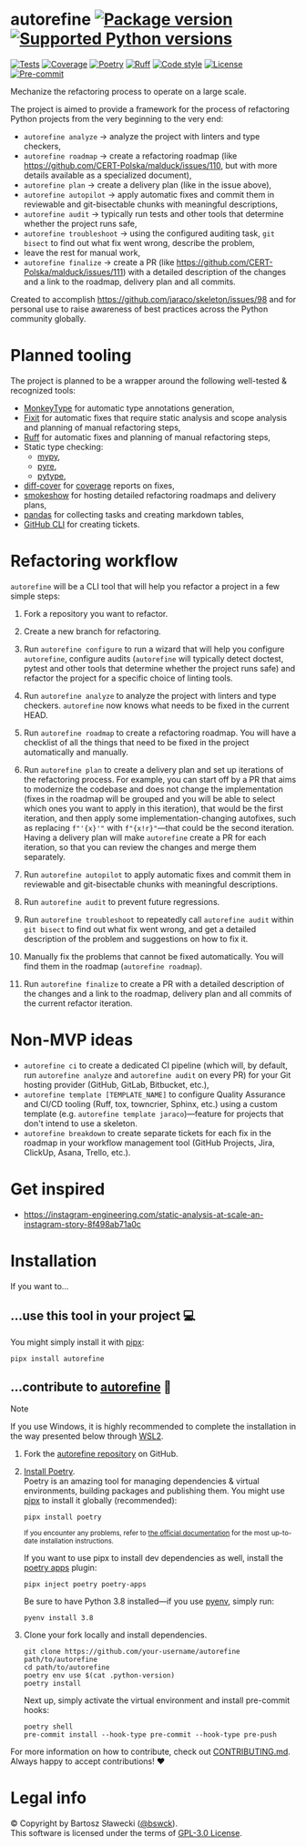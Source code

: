 
# autorefine [![Package version](https://img.shields.io/pypi/v/autorefine?label=PyPI)](https://pypi.org/project/autorefine/) [![Supported Python versions](https://img.shields.io/pypi/pyversions/autorefine.svg?logo=python&label=Python)](https://pypi.org/project/autorefine/)
[![Tests](https://github.com/bswck/autorefine/actions/workflows/test.yml/badge.svg)](https://github.com/bswck/autorefine/actions/workflows/test.yml)
[![Coverage](https://coverage-badge.samuelcolvin.workers.dev/bswck/autorefine.svg)](https://coverage-badge.samuelcolvin.workers.dev/redirect/bswck/autorefine)
[![Poetry](https://img.shields.io/endpoint?url=https://python-poetry.org/badge/v0.json)](https://python-poetry.org/)
[![Ruff](https://img.shields.io/endpoint?url=https://raw.githubusercontent.com/astral-sh/ruff/main/assets/badge/v2.json)](https://github.com/astral-sh/ruff)
[![Code style](https://img.shields.io/badge/code%20style-black-000000.svg?label=Code%20style)](https://github.com/psf/black)
[![License](https://img.shields.io/github/license/bswck/autorefine.svg?label=License)](https://github.com/bswck/autorefine/blob/HEAD/LICENSE)
[![Pre-commit](https://img.shields.io/badge/pre--commit-enabled-brightgreen?logo=pre-commit&logoColor=white)](https://github.com/pre-commit/pre-commit)

Mechanize the refactoring process to operate on a large scale.

The project is aimed to provide a framework for the process of refactoring Python projects
from the very beginning to the very end:
- `autorefine analyze` → analyze the project with linters and type checkers,
- `autorefine roadmap` → create a refactoring roadmap (like https://github.com/CERT-Polska/malduck/issues/110, but with more details available as a specialized document),
- `autorefine plan` → create a delivery plan (like in the issue above),
- `autorefine autopilot` → apply automatic fixes and commit them in reviewable and git-bisectable chunks with meaningful descriptions,
- `autorefine audit` → typically run tests and other tools that determine whether the project runs safe,
- `autorefine troubleshoot` → using the configured auditing task, `git bisect` to find out what fix went wrong, describe the problem,
- leave the rest for manual work,
- `autorefine finalize` → create a PR (like https://github.com/CERT-Polska/malduck/issues/111) with a detailed description of the changes and a link to the roadmap, delivery plan and all commits.

Created to accomplish https://github.com/jaraco/skeleton/issues/98 and for personal use to raise awareness of best practices across the Python community globally.

# Planned tooling
The project is planned to be a wrapper around the following well-tested & recognized tools:
- [MonkeyType](https://github.com/Instagram/MonkeyType#readme) for automatic type annotations generation,
- [Fixit](https://github.com/Instagram/Fixit#readme) for automatic fixes that require static analysis and scope analysis and planning of manual refactoring steps,
- [Ruff](https://github.com/astral-sh/ruff#readme) for automatic fixes and planning of manual refactoring steps,
- Static type checking:
  - [mypy](https://github.com/python/mypy#readme),
  - [pyre](https://github.com/facebook/pyre-check#readme),
  - [pytype](https://github.com/google/pytype#readme),
- [diff-cover](https://github.com/Bachmann1234/diff_cover#readme) for [coverage](https://github.com/nedbat/coverage#readme) reports on fixes,
- [smokeshow](https://github.com/samuelcolvin/smokeshow#readme) for hosting detailed refactoring roadmaps and delivery plans,
- [pandas](https://github.com/pandas-dev/pandas) for collecting tasks and creating markdown tables,
- [GitHub CLI](https://cli.github.com/) for creating tickets.

# Refactoring workflow
`autorefine` will be a CLI tool that will help you refactor a project in a few simple steps:

1. Fork a repository you want to refactor.

1. Create a new branch for refactoring.

1. Run `autorefine configure` to run a wizard that will help you configure `autorefine`, configure audits (`autorefine` will typically detect doctest, pytest and other tools that determine whether the project runs safe) and refactor the project for a specific choice of linting tools.

1. Run `autorefine analyze` to analyze the project with linters and type checkers. `autorefine` now knows what needs to be fixed in the current HEAD.

1. Run `autorefine roadmap` to create a refactoring roadmap. You will have a checklist of all the things that need to be fixed in the project automatically and manually.

2. Run `autorefine plan` to create a delivery plan and set up iterations of the refactoring process. For example, you can start off by a PR that aims to modernize the codebase and does not change the implementation (fixes in the roadmap will be grouped and you will be able to select which ones you want to apply in this iteration), that would be the first iteration, and then apply some implementation-changing autofixes, such as replacing `f"'{x}'"` with `f"{x!r}"`—that could be the second iteration. Having a delivery plan will make `autorefine` create a PR for each iteration, so that you can review the changes and merge them separately.

3. Run `autorefine autopilot` to apply automatic fixes and commit them in reviewable and git-bisectable chunks with meaningful descriptions.

4. Run `autorefine audit` to prevent future regressions.

5. Run `autorefine troubleshoot` to repeatedly call `autorefine audit` within `git bisect` to find out what fix went wrong, and get a detailed description of the problem and suggestions on how to fix it.

6. Manually fix the problems that cannot be fixed automatically. You will find them in the roadmap (`autorefine roadmap`).

7. Run `autorefine finalize` to create a PR with a detailed description of the changes and a link to the roadmap, delivery plan and all commits of the current refactor iteration.

# Non-MVP ideas
- `autorefine ci` to create a dedicated CI pipeline (which will, by default, run `autorefine analyze` and `autorefine audit` on every PR) for your Git hosting provider (GitHub, GitLab, Bitbucket, etc.),
- `autorefine template [TEMPLATE_NAME]` to configure Quality Assurance and CI/CD tooling (Ruff, tox, towncrier, Sphinx, etc.) using a custom template (e.g. `autorefine template jaraco`)—feature for projects that don't intend to use a skeleton.
- `autorefine breakdown` to create separate tickets for each fix in the roadmap in your workflow management tool (GitHub Projects, Jira, ClickUp, Asana, Trello, etc.).

# Get inspired
- https://instagram-engineering.com/static-analysis-at-scale-an-instagram-story-8f498ab71a0c

# Installation
If you want to…



## …use this tool in your project 💻
You might simply install it with [pipx](https://github.com/pypa/pipx#readme):

```shell
pipx install autorefine
```

## …contribute to [autorefine](https://github.com/bswck/autorefine) 🚀


> [!Note]
> If you use Windows, it is highly recommended to complete the installation in the way presented below through [WSL2](https://learn.microsoft.com/en-us/windows/wsl/install).



1.  Fork the [autorefine repository](https://github.com/bswck/autorefine) on GitHub.

1.  [Install Poetry](https://python-poetry.org/docs/#installation).<br/>
    Poetry is an amazing tool for managing dependencies & virtual environments, building packages and publishing them.
    You might use [pipx](https://github.com/pypa/pipx#readme) to install it globally (recommended):

    ```shell
    pipx install poetry
    ```

    <sub>If you encounter any problems, refer to [the official documentation](https://python-poetry.org/docs/#installation) for the most up-to-date installation instructions.</sub>

    If you want to use pipx to install dev dependencies as well, install the [poetry apps](https://github.com/bswck/poetry-apps#readme) plugin:
    ```shell
    pipx inject poetry poetry-apps
    ```

    Be sure to have Python 3.8 installed—if you use [pyenv](https://github.com/pyenv/pyenv#readme), simply run:

    ```shell
    pyenv install 3.8
    ```

1.  Clone your fork locally and install dependencies.

    ```shell
    git clone https://github.com/your-username/autorefine path/to/autorefine
    cd path/to/autorefine
    poetry env use $(cat .python-version)
    poetry install
    ```

    Next up, simply activate the virtual environment and install pre-commit hooks:

    ```shell
    poetry shell
    pre-commit install --hook-type pre-commit --hook-type pre-push
    ```

For more information on how to contribute, check out [CONTRIBUTING.md](https://github.com/bswck/autorefine/blob/HEAD/CONTRIBUTING.md).<br/>
Always happy to accept contributions! ❤️


# Legal info
© Copyright by Bartosz Sławecki ([@bswck](https://github.com/bswck)).
<br />This software is licensed under the terms of [GPL-3.0 License](https://github.com/bswck/autorefine/blob/HEAD/LICENSE).
